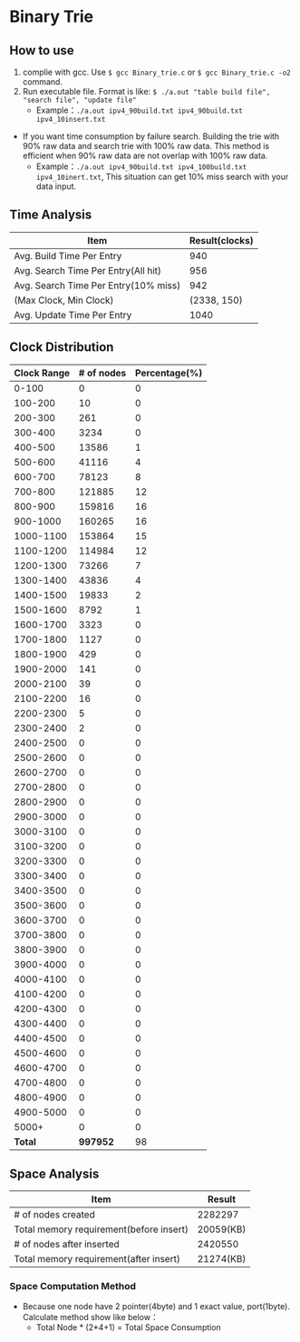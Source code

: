 # Binary Trie

## How to use
1. complie with gcc. Use `$ gcc Binary_trie.c` or `$ gcc Binary_trie.c -o2` command.
2. Run executable file. Format is like: `$ ./a.out "table build file", "search file", "update file"` 
    * Example：`./a.out ipv4_90build.txt ipv4_90build.txt ipv4_10insert.txt`
* If you want time consumption by failure search. Building the trie with 90% raw data and search trie with 100% raw data. This method is efficient when 90% raw data are not overlap with 100% raw data.
    * Example：`./a.out ipv4_90build.txt ipv4_100build.txt ipv4_10inert.txt`, This situation can get 10% miss search with your data input. 

## Time Analysis
|Item|Result(clocks)|
|-----|-----|
|Avg. Build Time Per Entry|940|
|Avg. Search Time Per Entry(All hit)|956|
|Avg. Search Time Per Entry(10% miss)|942|
|(Max Clock, Min Clock)|(2338, 150)|
|Avg. Update Time Per Entry|1040|

## Clock Distribution
|Clock Range|# of nodes|Percentage(%)|
|-----|-----|-----|
|0-100|0|0|
|100-200|10|0|
|200-300|261|0|
|300-400|3234|0|
|400-500|13586|1|
|500-600|41116|4|
|600-700|78123|8|
|700-800|121885|12|
|800-900|159816|16|
|900-1000|160265|16|
|1000-1100|153864|15|
|1100-1200|114984|12|
|1200-1300|73266|7|
|1300-1400|43836|4|
|1400-1500|19833|2|
|1500-1600|8792|1|
|1600-1700|3323|0|
|1700-1800|1127|0|
|1800-1900|429|0|
|1900-2000|141|0|
|2000-2100|39|0|
|2100-2200|16|0|
|2200-2300|5|0|
|2300-2400|2|0|
|2400-2500|0|0|
|2500-2600|0|0|
|2600-2700|0|0|
|2700-2800|0|0|
|2800-2900|0|0|
|2900-3000|0|0|
|3000-3100|0|0|
|3100-3200|0|0|
|3200-3300|0|0|
|3300-3400|0|0|
|3400-3500|0|0|
|3500-3600|0|0|
|3600-3700|0|0|
|3700-3800|0|0|
|3800-3900|0|0|
|3900-4000|0|0|
|4000-4100|0|0|
|4100-4200|0|0|
|4200-4300|0|0|
|4300-4400|0|0|
|4400-4500|0|0|
|4500-4600|0|0|
|4600-4700|0|0|
|4700-4800|0|0|
|4800-4900|0|0|
|4900-5000|0|0|
|5000+|0|0|
|**Total**|**997952**|98|

## Space Analysis
|Item|Result|
|-----|-----|
|# of nodes created|2282297|
|Total memory requirement(before insert)|20059(KB)|
|# of nodes after inserted|2420550|
|Total memory requirement(after insert)|21274(KB)|

### Space Computation Method
* Because one node have 2 pointer(4byte) and 1 exact value, port(1byte). Calculate method show like below： 
	* Total Node * (2*4+1) = Total Space Consumption
